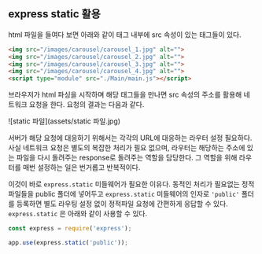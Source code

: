 ## express static 활용 

html 파일을 들여다 보면 아래와 같이 태그 내부에 src 속성이 있는 태그들이 있다.

```html
<img src="/images/carousel/carousel_1.jpg" alt="">
<img src="/images/carousel/carousel_2.jpg" alt="">
<img src="/images/carousel/carousel_3.jpg" alt="">
<img src="/images/carousel/carousel_4.jpg" alt="">
<script type="module" src="./Main/main.js"></script>
```

브라우저가 html 파싱을 시작하며 해당 태그들을 만나면 src 속성의 주소를 활용해 네트워크 요청을 한다. 요청의 결과는 다음과 같다. 

![static 파일](assets/static 파일.jpg)

서버가 해당 요청에 대응하기 위해서는 각각의 URL에 대응하는 라우터 설정 필요하다. 사실 네트워크 요청은 별도의 복잡한 처리가 필요 없으며, 라우터는 해당하는 주소에 있는 파일을 다시 돌려주는 response로 돌려주는 역할을 담당한다. 그 역할을 위해 라우터를 매번 설정하는 일은 번거롭고 반복적이다. 

이것이 바로 `express.static` 미들웨어가 필요한 이유다. 동적인 처리가 필요없는 정적 파일들을 public 폴더에 넣어두고 `express.static` 미들웨어의 인자로 `'public'` 폴더를 등록하면 별도 라우팅 설정 없이 정적파일 요청에 간편하게 응답할 수 있다. `express.static` 은 아래와 같이 사용할 수 있다. 

```js
const express = require('express');

app.use(express.static('public'));
```

